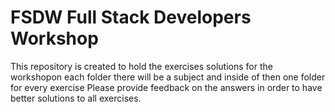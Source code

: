 # FSDW Full Stack Developers Workshop
This repository is created to hold the exercises solutions for the workshopon each folder there will be a subject and inside of then one folder for every exercise
Please provide feedback on the answers in order to have better solutions to all exercises.
